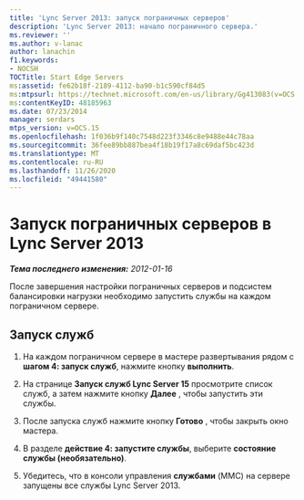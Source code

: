 ```yaml
---
title: 'Lync Server 2013: запуск пограничных серверов'
description: 'Lync Server 2013: начало пограничного сервера.'
ms.reviewer: ''
ms.author: v-lanac
author: lanachin
f1.keywords:
- NOCSH
TOCTitle: Start Edge Servers
ms:assetid: fe62b18f-2189-4112-ba90-b1c590cf84d5
ms:mtpsurl: https://technet.microsoft.com/en-us/library/Gg413083(v=OCS.15)
ms:contentKeyID: 48185963
ms.date: 07/23/2014
manager: serdars
mtps_version: v=OCS.15
ms.openlocfilehash: 1f036b9f140c7548d223f3346c8e9488e44c78aa
ms.sourcegitcommit: 36fee89bb887bea4f18b19f17a8c69daf5bc423d
ms.translationtype: MT
ms.contentlocale: ru-RU
ms.lasthandoff: 11/26/2020
ms.locfileid: "49441580"
---
```

# <a name="start-edge-servers-in-lync-server-2013"></a>Запуск пограничных серверов в Lync Server 2013

<div data-xmlns="http://www.w3.org/1999/xhtml">

<div class="topic" data-xmlns="http://www.w3.org/1999/xhtml" data-msxsl="urn:schemas-microsoft-com:xslt" data-cs="https://msdn.microsoft.com/">

<div data-asp="https://msdn2.microsoft.com/asp">



</div>

<div id="mainSection">

<div id="mainBody">

<span> </span>

_**Тема последнего изменения:** 2012-01-16_

После завершения настройки пограничных серверов и подсистем балансировки нагрузки необходимо запустить службы на каждом пограничном сервере.

<div>

## <a name="to-start-the-services"></a>Запуск служб

1.  На каждом пограничном сервере в мастере развертывания рядом с **шагом 4: запуск служб**, нажмите кнопку **выполнить**.

2.  На странице **Запуск служб Lync Server 15** просмотрите список служб, а затем нажмите кнопку **Далее** , чтобы запустить эти службы.

3.  После запуска служб нажмите кнопку **Готово** , чтобы закрыть окно мастера.

4.  В разделе **действие 4: запустите службы**, выберите **состояние службы (необязательно)**.

5.  Убедитесь, что в консоли управления **службами** (MMC) на сервере запущены все службы Lync Server 2013.

</div>

</div>

<span> </span>

</div>

</div>

</div>

